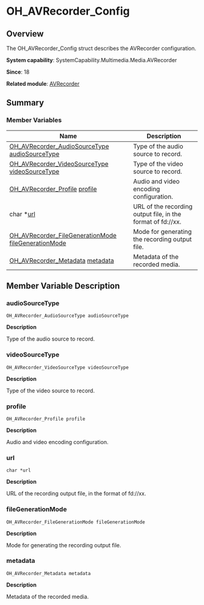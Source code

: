 # OH_AVRecorder_Config


## Overview

The OH_AVRecorder_Config struct describes the AVRecorder configuration.

**System capability**: SystemCapability.Multimedia.Media.AVRecorder

**Since**: 18

**Related module**: [AVRecorder](_a_v_recorder.md)


## Summary


### Member Variables

| Name| Description| 
| -------- | -------- |
| [OH_AVRecorder_AudioSourceType](_a_v_recorder.md#oh_avrecorder_audiosourcetype) [audioSourceType](#audiosourcetype) | Type of the audio source to record.| 
| [OH_AVRecorder_VideoSourceType](_a_v_recorder.md#oh_avrecorder_videosourcetype) [videoSourceType](#videosourcetype) | Type of the video source to record.| 
| [OH_AVRecorder_Profile](_o_h___a_v_recorder___profile.md) [profile](#profile) | Audio and video encoding configuration.| 
| char \*[url](#url) | URL of the recording output file, in the format of fd://xx.| 
| [OH_AVRecorder_FileGenerationMode](_a_v_recorder.md#oh_avrecorder_filegenerationmode) [fileGenerationMode](#filegenerationmode) | Mode for generating the recording output file.| 
| [OH_AVRecorder_Metadata](_o_h___a_v_recorder___metadata.md) [metadata](#metadata) | Metadata of the recorded media.| 


## Member Variable Description


### audioSourceType

```
OH_AVRecorder_AudioSourceType audioSourceType
```

**Description**

Type of the audio source to record.


### videoSourceType

```
OH_AVRecorder_VideoSourceType videoSourceType
```

**Description**

Type of the video source to record.


### profile

```
OH_AVRecorder_Profile profile
```

**Description**

Audio and video encoding configuration.


### url

```
char *url
```

**Description**

URL of the recording output file, in the format of fd://xx.


### fileGenerationMode

```
OH_AVRecorder_FileGenerationMode fileGenerationMode
```

**Description**

Mode for generating the recording output file.


### metadata

```
OH_AVRecorder_Metadata metadata
```

**Description**

Metadata of the recorded media.
